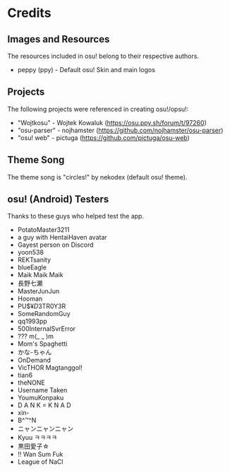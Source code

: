 Credits
=======

Images and Resources
------
The resources included in osu! belong to their respective authors.

* peppy (ppy) - Default osu! Skin and main logos

Projects
--------
The following projects were referenced in creating osu!/opsu!:

* "Wojtkosu" - Wojtek Kowaluk (https://osu.ppy.sh/forum/t/97260)
* "osu-parser" - nojhamster (https://github.com/nojhamster/osu-parser)
* "osu! web" - pictuga (https://github.com/pictuga/osu-web)

Theme Song
----------
The theme song is "circles!" by nekodex (default osu! theme).

osu! (Android) Testers
----------------------
Thanks to these guys who helped test the app.

* PotatoMaster3211
* a guy with HentaiHaven avatar
* Gayest person on Discord
* yoon538
* REKTsanity
* blueEagle
* Maik Maik Maik
* 長野七瀬
* MasterJunJun
* Hooman
* PU$$¥D3$TR0Y3R
* SomeRandomGuy
* qq1993pp
* 500InternalSvrError
* ??? m(_ _ )m
* Mom's Spaghetti
* かな-ちゃん
* OnDemand
* VicTHOR Magtanggol!
* tian6
* theNONE
* Username Taken
* YoumuKonpaku
* D A N K = K N A D
* xin-
* B^™^N
* ニャンニャンニャン
* Kyuu ㅋㅋㅋㅋ
* 黒田愛子☆
* !! Wan Sum Fuk
* League of NaCl
